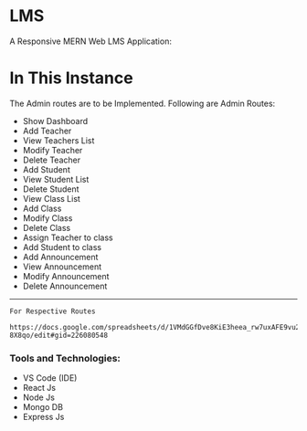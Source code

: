 # LMS
A Responsive MERN Web LMS Application:

# In This Instance
The Admin routes are to be Implemented.
Following are Admin Routes:

- Show Dashboard
- Add Teacher
- View Teachers List
- Modify Teacher
- Delete Teacher
- Add Student
- View Student List
- Delete Student
- View Class List
- Add Class
- Modify Class
- Delete Class
- Assign Teacher to class
- Add Student to class
- Add Announcement
- View Announcement
- Modify Announcement
- Delete Announcement

---

```
For Respective Routes

https://docs.google.com/spreadsheets/d/1VMdGGfDve8KiE3heea_rw7uxAFE9vu2ZLuxHy-8X8qo/edit#gid=226080548
```


<h3>Tools and Technologies:</h3>

<ul>
  <li>VS Code (IDE)</li>
  <li>React Js</li>
  <li>Node Js</li>
  <li>Mongo DB</li>
  <li>Express Js</li>
</ul>



